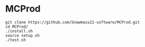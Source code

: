 # MCProd

    git clone https://github.com/Snowmass21-software/MCProd.git
    cd MCProd/
    ./install.sh
    source setup.sh
    ./test.sh
